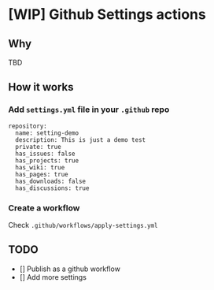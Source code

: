 # [WIP] Github Settings actions

## Why
TBD
## How it works

### Add `settings.yml` file in your `.github` repo

```
repository:
  name: setting-demo
  description: This is just a demo test
  private: true
  has_issues: false
  has_projects: true
  has_wiki: true
  has_pages: true
  has_downloads: false
  has_discussions: true
```

### Create a workflow

Check `.github/workflows/apply-settings.yml`


## TODO
- [] Publish as a github workflow
- [] Add more settings 